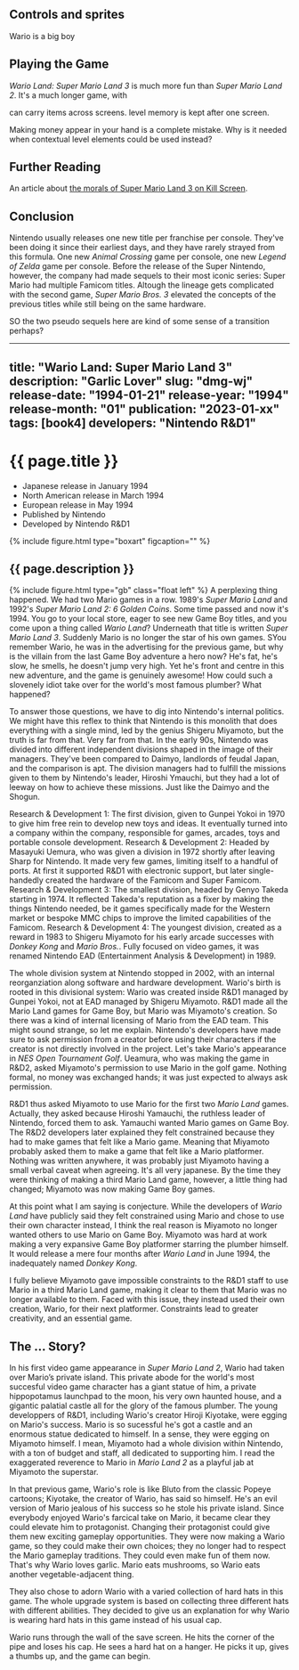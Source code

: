 ## Controls and sprites

Wario is a big boy

## Playing the Game

*Wario Land: Super Mario Land 3* is much more fun than *Super Mario Land 2*. It's a much longer game, with

can carry items across screens. level memory is kept after one screen.

Making money appear in your hand is a complete mistake. Why is it needed when contextual level elements could be used instead?

## Further Reading

An article about [the morals of Super Mario Land 3 on Kill Screen](http://killscreendaily.com/articles/ruthless-capitalism-wario-land-super-mario-3/).

## Conclusion

Nintendo usually releases one new title per franchise per console. They've been doing it since their earliest days, and they have rarely strayed from this formula. One new *Animal Crossing* game per console, one new *Legend of Zelda* game per console. Before the release of the Super Nintendo, however, the company had made sequels to their most iconic series: Super Mario had multiple Famicom titles. Altough the lineage gets complicated with the second game, *Super Mario Bros. 3* elevated the concepts of the previous titles while still being on the same hardware.

SO the two pseudo sequels here are kind of some sense of a transition perhaps?

---
title: "Wario Land: Super Mario Land 3"
description: "Garlic Lover"
slug: "dmg-wj"
release-date: "1994-01-21"
release-year: "1994"
release-month: "01"
publication: "2023-01-xx"
tags: [book4]
developers: "Nintendo R&D1"
---
# {{ page.title }}

- Japanese release in January 1994
- North American release in March 1994
- European release in May 1994
- Published by Nintendo
- Developed by Nintendo R&D1

{% include figure.html type="boxart" figcaption="" %}

## {{ page.description }}

{% include figure.html type="gb" class="float left" %}
A perplexing thing happened. We had two Mario games in a row. 1989's *Super Mario Land* and 1992's *Super Mario Land 2: 6 Golden Coins*. Some time passed and now it's 1994. You go to your local store, eager to see new Game Boy titles, and you come upon a thing called *Wario Land*? Underneath that title is written *Super Mario Land 3*. Suddenly Mario is no longer the star of his own games. SYou remember Wario, he was in the advertising for the previous game, but why is the villain from the last Game Boy adventure a hero now? He's fat, he's slow, he smells, he doesn't jump very high. Yet he's front and centre in this new adventure, and the game is genuinely awesome! How could such a slovenely idiot take over for the world's most famous plumber? What happened?

To answer those questions, we have to dig into Nintendo's internal politics. We might have this reflex to think that Nintendo is this monolith that does everything with a single mind, led by the genius Shigeru Miyamoto, but the truth is far from that. Very far from that. In the early 90s, Nintendo was divided into different independent divisions shaped in the image of their managers. They've been compared to Daimyo, landlords of feudal Japan, and the comparison is apt. The division managers had to fulfill the missions given to them by Nintendo's leader, Hiroshi Ymauchi, but they had a lot of leeway on how to achieve these missions. Just like the Daimyo and the Shogun.

Research & Development 1: The first division, given to Gunpei Yokoi in 1970 to give him free rein to develop new toys and ideas. It eventually turned into a company within the company, responsible for games, arcades, toys and portable console development.
Research & Development 2: Headed by Masayuki Uemura, who was given a division in 1972 shortly after leaving Sharp for Nintendo. It made very few games, limiting itself to a handful of ports. At first it supported R&D1 with electronic support, but later single-handedly created the hardware of the Famicom and Super Famicom.
Research & Development 3: The smallest division, headed by Genyo Takeda starting in 1974. It reflected Takeda's reputation as a fixer by making the things Nintendo needed, be it games specifically made for the Western market or bespoke MMC chips to improve the limited capabilities of the Famicom.
Research & Development 4: The youngest division, created as a reward in 1983 to Shigeru Miyamoto for his early arcade successes with *Donkey Kong* and *Mario Bros.*. Fully focused on video games, it was renamed Nintendo EAD (Entertainment Analysis & Development) in 1989.

The whole division system at Nintendo stopped in 2002, with an internal reorganziation along software and hardware development. Wario's birth is rooted in this divisional system: Wario was created inside R&D1 managed by Gunpei Yokoi, not at EAD managed by Shigeru Miyamoto. R&D1 made all the Mario Land games for Game Boy, but Mario was Miyamoto's creation. So there was a kind of internal licensing of Mario from the EAD team. This might sound strange, so let me explain. Nintendo's developers have made sure to ask permission from a creator before using their characters if the creator is not directly involved in the project. Let's take Mario's appearance in *NES Open Tournament Golf*. Ueamura, who was making the game in R&D2, asked Miyamoto's permission to use Mario in the golf game. Nothing formal, no money was exchanged hands; it was just expected to always ask permission.

R&D1 thus asked Miyamoto to use Mario for the first two *Mario Land* games. Actually, they asked because Hiroshi Yamauchi, the ruthless leader of Nintendo, forced them to ask. Yamauchi wanted Mario games on Game Boy. The R&D2 developers later explained they felt constrained because they had to make games that felt like a Mario game. Meaning that Miyamoto probably asked them to make a game that felt like a Mario platformer. Nothing was written anywhere, it was probably just Miyamoto having a small verbal caveat when agreeing. It's all very japanese. By the time they were thinking of making a third Mario Land game, however, a little thing had changed; Miyamoto was now making Game Boy games.

At this point what I am saying is conjecture. While the developers of *Wario Land* have publicly said they felt constrained using Mario and chose to use their own character instead, I think the real reason is Miyamoto no longer wanted others to use Mario on Game Boy. Miyamoto was hard at work making a very expansive Game Boy platformer starring the plumber himself. It would release a mere four months after *Wario Land* in June 1994, the inadequately named *Donkey Kong*.

I fully believe Miyamoto gave impossible constraints to the R&D1 staff to use Mario in a third Mario Land game, making it clear to them that Mario was no longer available to them. Faced with this issue, they instead used their own creation, Wario, for their next platformer. Constraints lead to greater creativity, and an essential game.

## The ... Story?

In his first video game appearance in *Super Mario Land 2*, Wario had taken over Mario’s private island. This private abode for the world's most succesful video game character has a giant statue of him, a private hippopotamus launchpad to the moon, his very own haunted house, and a gigantic palatial castle all for the glory of the famous plumber. The young developpers of R&D1, including Wario's creator Hiroji Kiyotake, were egging on Mario's success. Mario is so sucessful he's got a castle and an enormous statue dedicated to himself. In a sense, they were egging on Miyamoto himself. I mean, Miyamoto had a whole division within Nintendo, with a ton of budget and staff, all dedicated to supporting him. I read the exaggerated reverence to Mario in *Mario Land 2* as a playful jab at Miyamoto the superstar.

In that previous game, Wario's role is like Bluto from the classic Popeye cartoons; Kiyotake, the creator of Wario, has said so himself. He's an evil version of Mario jealous of his success so he stole his private island. Since everybody enjoyed Wario's farcical take on Mario, it became clear they could elevate him to protagonist. Changing their protagonist could give them new exciting gameplay opportunities. They were now making a Wario game, so they could make their own choices; they no longer had to respect the Mario gameplay traditions. They could even make fun of them now. That's why Wario loves garlic. Mario eats mushrooms, so Wario eats another vegetable-adjacent thing.

They also chose to adorn Wario with a varied collection of hard hats in this game. The whole upgrade system is based on collecting three different hats with different abilities. They decided to give us an explanation for why Wario is wearing hard hats in this game instead of his usual cap.

Wario runs through the wall of the save screen.
He hits the corner of the pipe and loses his cap.
He sees a hard hat on a hanger.
He picks it up, gives a thumbs up, and the game can begin.
